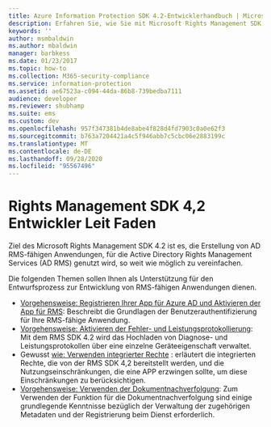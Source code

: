 ```yaml
---
title: Azure Information Protection SDK 4.2-Entwicklerhandbuch | Microsoft-Dokumentation
description: Erfahren Sie, wie Sie mit Microsoft Rights Management SDK 4,2 AD RMS aktivierte Anwendungen erstellen können, die Active Directory Rechte Verwaltungsdienste (AD RMS) nutzen.
keywords: ''
author: msmbaldwin
ms.author: mbaldwin
manager: barbkess
ms.date: 01/23/2017
ms.topic: how-to
ms.collection: M365-security-compliance
ms.service: information-protection
ms.assetid: ae67523a-c094-44da-86b8-739bedba7111
audience: developer
ms.reviewer: shubhamp
ms.suite: ems
ms.custom: dev
ms.openlocfilehash: 957f347381b4de8abe4f828d4fd7903c0a0e62f3
ms.sourcegitcommit: b763a7204421a4c5f946abb7c5cbc06e2883199c
ms.translationtype: MT
ms.contentlocale: de-DE
ms.lasthandoff: 09/28/2020
ms.locfileid: "95567496"
---
```

# <a name="rights-management-sdk42-developer-guidance"></a>Rights Management SDK 4,2 Entwickler Leit Faden

Ziel des Microsoft Rights Management SDK 4.2 ist es, die Erstellung von AD RMS-fähigen Anwendungen, für die Active Directory Rights Management Services (AD RMS) genutzt wird, so weit wie möglich zu vereinfachen.

Die folgenden Themen sollen Ihnen als Unterstützung für den Entwurfsprozess zur Entwicklung von RMS-fähigen Anwendungen dienen.

- [Vorgehensweise: Registrieren Ihrer App für Azure AD und Aktivieren der App für RMS](authentication-integration.md): Beschreibt die Grundlagen der Benutzerauthentifizierung für Ihre RMS-fähige Anwendung.
- [Vorgehensweise: Aktivieren der Fehler- und Leistungsprotokollierung](enabling-logging.md): Mit dem RMS SDK 4.2 wird das Hochladen von Diagnose- und Leistungsprotokollen über eine einzelne Geräteeigenschaft verwaltet.
- Gewusst [wie: Verwenden integrierter Rechte](built-in-rights-usage-restriction-reference.md) : erläutert die integrierten Rechte, die von der RMS SDK 4,2 bereitstellt werden, und die Nutzungseinschränkungen, die eine APP erzwingen sollte, um diese Einschränkungen zu berücksichtigen.
- [Vorgehensweise: Verwenden der Dokumentnachverfolgung](how-to-use-document-tracking.md): Zum Verwenden der Funktion für die Dokumentnachverfolgung sind einige grundlegende Kenntnisse bezüglich der Verwaltung der zugehörigen Metadaten und der Registrierung beim Dienst erforderlich.
